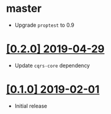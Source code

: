 # master

* Upgrade `proptest` to 0.9

# [[0.2.0] 2019-04-29](https://github.com/cq-rs/cqrs/releases/tag/cqrs-proptest-0.2.0)

* Update `cqrs-core` dependency

# [[0.1.0] 2019-02-01](https://github.com/cq-rs/cqrs/releases/tag/cqrs-proptest-0.1.0)

* Initial release
